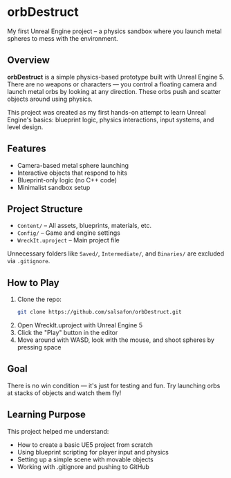# orbDestruct

My first Unreal Engine project – a physics sandbox where you launch metal spheres to mess with the environment.

## Overview

**orbDestruct** is a simple physics-based prototype built with Unreal Engine 5.  
There are no weapons or characters — you control a floating camera and launch metal orbs by looking at any direction. These orbs push and scatter objects around using physics.

This project was created as my first hands-on attempt to learn Unreal Engine's basics: blueprint logic, physics interactions, input systems, and level design.



## Features

- Camera-based metal sphere launching
- Interactive objects that respond to hits
- Blueprint-only logic (no C++ code)
- Minimalist sandbox setup



## Project Structure

- `Content/` – All assets, blueprints, materials, etc.
- `Config/` – Game and engine settings
- `WreckIt.uproject` – Main project file

Unnecessary folders like `Saved/`, `Intermediate/`, and `Binaries/` are excluded via `.gitignore`.



## How to Play

1. Clone the repo:
   ```bash
   git clone https://github.com/salsafon/orbDestruct.git
2. Open WreckIt.uproject with Unreal Engine 5
3. Click the "Play" button in the editor
4. Move around with WASD, look with the mouse, and shoot spheres by pressing space


## Goal

There is no win condition — it's just for testing and fun. Try launching orbs at stacks of objects and watch them fly!

## Learning Purpose

This project helped me understand:

- How to create a basic UE5 project from scratch
- Using blueprint scripting for player input and physics
- Setting up a simple scene with movable objects
- Working with .gitignore and pushing to GitHub


